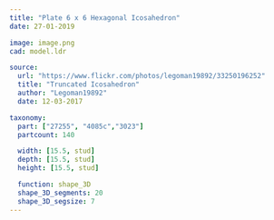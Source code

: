 ```yaml
---
title: "Plate 6 x 6 Hexagonal Icosahedron"
date: 27-01-2019

image: image.png
cad: model.ldr

source:
  url: "https://www.flickr.com/photos/legoman19892/33250196252"
  title: "Truncated Icosahedron"
  author: "Legoman19892"
  date: 12-03-2017

taxonomy:
  part: ["27255", "4085c","3023"]
  partcount: 140

  width: [15.5, stud]
  depth: [15.5, stud]
  height: [15.5, stud]

  function: shape_3D
  shape_3D_segments: 20
  shape_3D_segsize: 7
---
```

